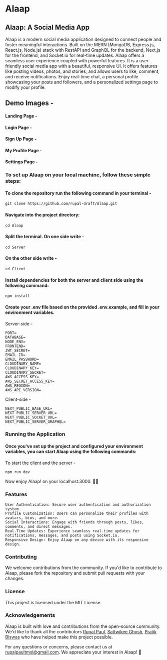 # Alaap

## Alaap: A Social Media App

Alaap is a modern social media application designed to connect people and foster meaningful interactions. Built on the MERN (MongoDB, Express.js, React.js, Node.js) stack with RestAPI and GraphQL for the backend, Next.js for the frontend, and Socket.io for real-time updates. Alaap offers a seamless user experience coupled with powerful features. It is a user-friendly social media app with a beautiful, responsive UI. It offers features like posting videos, photos, and stories, and allows users to like, comment, and receive notifications. Enjoy real-time chat, a personal profile showcasing your posts and followers, and a personalized settings page to modify your profile.

## Demo Images -

#### Landing Page -


#### Login Page -


#### Sign Up Page -


#### My Profile Page -


#### Settings Page -


### To set up Alaap on your local machine, follow these simple steps:

#### To clone the repository run the following command in your terminal -

```
git clone https://github.com/rupal-draft/Alaap.git
```

#### Navigate into the project directory:

```
cd Alaap
```

#### Split the terminal. On one side write -

```
cd Server
```

#### On the other side write -

```
cd Client
```

#### Install dependencies for both the server and client side using the following command:

```
npm install
```

#### Create your .env file based on the provided .env.example, and fill in your environment variables.

Server-side -

```
PORT=
DATABASE=
NODE_ENV=
FRONTEND=
JWT_SECRET=
EMAIL_ID=
EMAIL_PASSWORD=
CLOUDINARY_NAME=
CLOUDINARY_KEY=
CLOUDINARY_SECRET=
AWS_ACCESS_KEY=
AWS_SECRET_ACCESS_KEY=
AWS_REGION=
AWS_API_VERSION=
```

Client-side -

```
NEXT_PUBLIC_BASE_URL=
NEXT_PUBLIC_SERVER_URL=
NEXT_PUBLIC_SOCKET_URL=
NEXT_PUBLIC_SERVER_GRAPHQL=
```

### Running the Application

#### Once you've set up the project and configured your environment variables, you can start Alaap using the following commands:

To start the client and the server -

```
npm run dev
```

Now enjoy Alaap! on your localhost:3000. 🥳🥳

### Features

    User Authentication: Secure user authentication and authorization system.
    Profile Customization: Users can personalize their profiles with avatars, bios, and more.
    Social Interactions: Engage with friends through posts, likes, comments, and direct messages.
    Real-Time Updates: Experience seamless real-time updates for notifications, messages, and posts using Socket.io.
    Responsive Design: Enjoy Alaap on any device with its responsive design.

### Contributing

We welcome contributions from the community. If you'd like to contribute to Alaap, please fork the repository and submit pull requests with your changes.

### License

This project is licensed under the MIT License.

### Acknowledgements

Alaap is built with love and contributions from the open-source community. We'd like to thank all the contributors [Rupal Paul](https://github.com/rupal-draft), [Sattwikee Ghosh](https://github.com/sattwikeeg100), [Pratik Biswas](https://github.com/00Pratik-Biswas00) who have helped make this project possible.

For any questions or concerns, please contact us at rupalpaultmsl@gmail.com. We appreciate your interest in Alaap! 🚀

